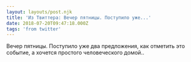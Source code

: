 ```yaml
---
layout: layouts/post.njk
title: 'Из Твиттера: Вечер пятницы. Поступило уже...'
date: 2018-07-20T09:47:18.000Z
tags: 'from twitter'
---
```



Вечер пятницы. Поступило уже два предложения, как отметить это событие, а хочется простого человеческого домой..
